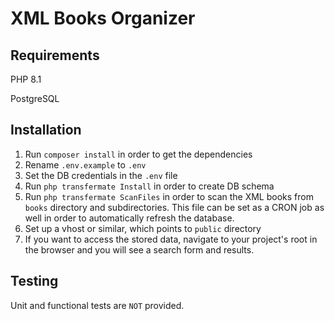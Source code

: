 # XML Books Organizer ###

## Requirements
PHP 8.1

PostgreSQL

## Installation
1. Run `composer install` in order to get the dependencies
2. Rename `.env.example` to `.env`
3. Set the DB credentials in the `.env` file
4. Run `php transfermate Install` in order to create DB schema
5. Run `php transfermate ScanFiles` in order to scan the XML books from `books` directory and subdirectories. This file can be set as a CRON job as well in order to automatically refresh the database.
6. Set up a vhost or similar, which points to `public` directory
7. If you want to access the stored data, navigate to your project's root in the browser and you will see a search form and results.

## Testing
Unit and functional tests are `NOT` provided.